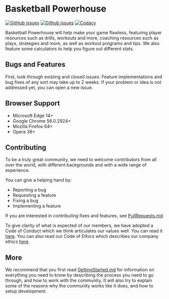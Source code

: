 <!--
===-----------------------------------------------------------------------------------===
Copyright (c) 2021 Calinescu Mihai, Bencu Bogdan

For copying notice, see https://github.com/CMihai99/basketball-powerhouse/blob/main/COPYING.
For licenses we use, see https://github.com/CMihai99/basketball-powerhouse/tree/main/LICENSES.
===-----------------------------------------------------------------------------------===
-->

# Basketball Powerhouse

[![GitHub issues](https://img.shields.io/github/issues/CMihai99/basketball-powerhouse)](https://github.com/CMihai99/basketball-powerhouse/issues?q=is%3Aissue+is%3Aopen)
[![Github issues](https://img.shields.io/github/issues-closed/CMihai99/basketball-powerhouse)](https://github.com/CMihai99/basketball-powerhouse/issues?q=is%3Aissue+is%3Aclosed)
[![Codacy](https://img.shields.io/codacy/grade/1fad7d29d124433ba078f253932446d3)](https://app.codacy.com/gh/CMihai99/basketball-powerhouse/dashboard)

Basketball Powerhouse will help make your game flawless, featuring player resources
such as drills, workouts and more, coaching resources such as plays, strategies
and more, as well as workout programs and tips. We also feature some calculators
to help you figure out different stats.

## Bugs and Features

First, look through existing and closed issues. Feature implementations and
bug fixes of any sort may take up to 2 weeks. If your problem or idea is not
addressed yet, you can open a new issue.

## Browser Support

-   Microsoft Edge 14+
-   Google Chrome 56.0.2924+
-   Mozilla Firefox 64+
-   Opera 38+
<!-- -   Samsung Internet 6.2.01.12+
-   Huawei Browser 9.1.0.103+ -->

## Contributing

To be a truly great community, we need to welcome contributors from all over
the world, with different backgrounds and with a wide range of experience.

You can give a helping hand by:

-   Reporting a bug
-   Requesting a feature
-   Fixing a bug
-   Implementing a feature

If you are interested in contributing fixes and features, see [PullRequests.md](https://github.com/CMihai99/basketball-powerhouse/blob/main/docs/how-to/maintaining/PullRequests.md).

To give clarity of what is expected of our members, we have adopted a Code of
Conduct which we think articulates our values well. You can read it [here](https://github.com/CMihai99/basketball-powerhouse/blob/main/CODEOFCONDUCT.md).
You can also read our Code of Ethics which describes our company ethics [here](https://github.com/CMihai99/basketball-powerhouse/blob/main/CODEOFCONDUCT.md).

## More

We recommend that you first read [GettingStarted.md](https://github.com/CMihai99/basketball-powerhouse/blob/main/docs/how-to/GettingStarted.md)
for information on everything you need to know by describing the process you need
to go through, and how to work with the community. It will also try to explain some
of the reasons why the community works like it does, and how to setup development.
